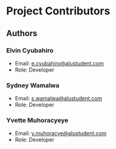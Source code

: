 # Project Contributors

## Authors

### Elvin Cyubahiro
- Email: e.cyubahiro@alustudent.com
- Role: Developer
### Sydney Wamalwa
- Email: s.wamalwa@alustudent.com
- Role: Developer 
### Yvette Muhoracyeye
- Email: y.muhoracye@alustudent.com
- Role: Developer
